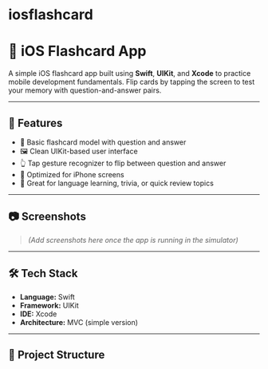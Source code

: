 # iosflashcard
# 📱 iOS Flashcard App

A simple iOS flashcard app built using **Swift**, **UIKit**, and **Xcode** to practice mobile development fundamentals. Flip cards by tapping the screen to test your memory with question-and-answer pairs.

---

## 🚀 Features

- 📄 Basic flashcard model with question and answer
- 🖼️ Clean UIKit-based user interface
- 👆 Tap gesture recognizer to flip between question and answer
- 📱 Optimized for iPhone screens
- 🧠 Great for language learning, trivia, or quick review topics

---

## 📷 Screenshots

> *(Add screenshots here once the app is running in the simulator)*

---

## 🛠️ Tech Stack

- **Language:** Swift
- **Framework:** UIKit
- **IDE:** Xcode
- **Architecture:** MVC (simple version)

---

## 📂 Project Structure

